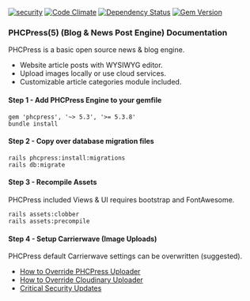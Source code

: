 [![security](https://hakiri.io/github/PHCNetworks/phc-press/master.svg)](https://hakiri.io/github/PHCNetworks/phc-press/master)
[![Code Climate](https://codeclimate.com/github/PHCNetworks/phc-press/badges/gpa.svg)](https://codeclimate.com/github/PHCNetworks/phc-press)
[![Dependency Status](https://gemnasium.com/badges/github.com/PHCNetworks/phc-press.svg)](https://gemnasium.com/github.com/PHCNetworks/phc-press)
[![Gem Version](https://badge.fury.io/rb/phcpress.svg)](https://badge.fury.io/rb/phcpress)  
    
### PHCPress(5) (Blog & News Post Engine) Documentation
PHCPress is a basic open source news & blog engine.
  
- Website article posts with WYSIWYG editor.
- Upload images locally or use cloud services.
- Customizable article categories module included.
  
#### Step 1 - Add PHCPress Engine to your gemfile  

	gem 'phcpress', '~> 5.3', '>= 5.3.8'
	bundle install
  
#### Step 2 - Copy over database migration files  

	rails phcpress:install:migrations
	rails db:migrate
  
#### Step 3 - Recompile Assets  
PHCPress included Views & UI requires bootstrap and FontAwesome.  
  
	rails assets:clobber
	rails assets:precompile
  
#### Step 4 - Setup Carrierwave (Image Uploads)  
PHCPress default Carrierwave settings can be overwritten (suggested).  
  
- [How to Override PHCPress Uploader](https://github.com/PHCNetworks/phc-press/wiki/Image-Uploader---Override)
- [How to Override Cloudinary Uploader](https://github.com/PHCNetworks/phc-press/wiki/Image-Uploader-(Cloudinary))
- [Critical Security Updates](https://github.com/PHCNetworks/phc-press/wiki/Critical-Security-Updates)
